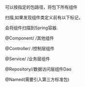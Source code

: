 可以按指定的包路径，将包下所有组件

扫描,如果发现组件类定义前有以下标记，

会将组件扫描到Spring容器. <bean>

@Component/ /其他组件

@Controller/ /控制层组件

@Service/ /业务层组件

@Repository//数据访问层组件Dao

@Named(需要引入第三方标准包)

